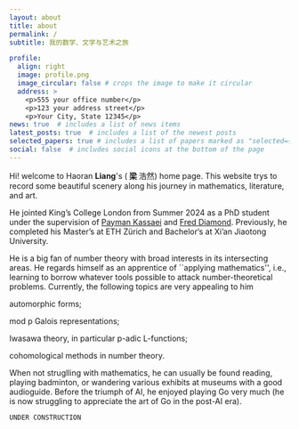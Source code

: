 ```yaml
---
layout: about
title: about
permalink: /
subtitle: 我的数学、文学与艺术之旅

profile:
  align: right
  image: profile.png
  image_circular: false # crops the image to make it circular
  address: >
    <p>555 your office number</p>
    <p>123 your address street</p>
    <p>Your City, State 12345</p>
news: true  # includes a list of news items
latest_posts: true  # includes a list of the newest posts
selected_papers: true # includes a list of papers marked as "selected={true}"
social: false  # includes social icons at the bottom of the page
---
```


Hi! welcome to Haoran <b> Liang</b>'s (<b> 梁 </b> 浩然) home page. This website trys to record some beautiful scenery along his journey in mathematics, literature, and art.

He jointed King’s College London from Summer 2024 as a PhD student under the supervision of [Payman Kassaei](https://www.mathgenealogy.org/id.php?id=37022) and [Fred Diamond](https://www.genealogy.math.ndsu.nodak.edu/id.php?id=49401). Previously, he completed his Master’s at ETH Zürich and Bachelor‘s at Xi’an Jiaotong University. 

He is a big fan of number theory with broad interests in its intersecting areas. He regards himself as an apprentice of ``applying mathematics'', i.e., learning to borrow whatever tools possible to attack number-theoretical problems. Currently, the following topics are very appealing to him

automorphic forms;

mod p Galois representations;

Iwasawa theory, in particular p-adic L-functions;

cohomological methods in number theory.

When not struglling with mathematics, he can usually be found reading, playing badminton, or wandering various exhibits at museums with a good audioguide. Before the triumph of AI, he enjoyed playing Go very much (he is now struggling to appreciate the art of Go in the post-AI era).


`UNDER CONSTRUCTION`

<form method="post" action="https://forms.un-static.com/forms/90aa8fa89b2329b6d6676144e37688c2ef689cf1">